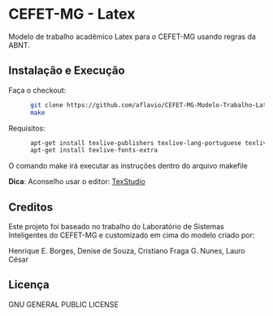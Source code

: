 # CEFET-MG - Latex

Modelo de trabalho acadêmico Latex para o CEFET-MG usando regras da ABNT.

## Instalação e Execução

Faça o checkout:

```bash
      git clone https://github.com/aflavio/CEFET-MG-Modelo-Trabalho-Latex.git
      make
```

Requisitos:

```bash
      apt-get install texlive-publishers texlive-lang-portuguese texlive-latex-extra texlive-fonts-recommended
      apt-get install texlive-fonts-extra 
```

O comando make irá executar as instruções dentro do arquivo makefile

**Dica**: Aconselho usar o editor: [TexStudio](http://www.texstudio.org/)

## Creditos

Este projeto foi baseado no trabalho do Laboratório de Sistemas Inteligentes 
do CEFET-MG e customizado em cima do modelo criado por: 

Henrique E. Borges, Denise de Souza, Cristiano Fraga G. Nunes, Lauro César

## Licença

GNU GENERAL PUBLIC LICENSE
